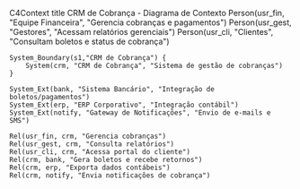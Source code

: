 C4Context
    title CRM de Cobrança - Diagrama de Contexto
    Person(usr_fin, "Equipe Financeira", "Gerencia cobranças e pagamentos")
    Person(usr_gest, "Gestores", "Acessam relatórios gerenciais")
    Person(usr_cli, "Clientes", "Consultam boletos e status de cobrança")

    System_Boundary(s1,"CRM de Cobrança") {
        System(crm, "CRM de Cobrança", "Sistema de gestão de cobranças")
    }

    System_Ext(bank, "Sistema Bancário", "Integração de boletos/pagamentos")
    System_Ext(erp, "ERP Corporativo", "Integração contábil")
    System_Ext(notify, "Gateway de Notificações", "Envio de e-mails e SMS")

    Rel(usr_fin, crm, "Gerencia cobranças")
    Rel(usr_gest, crm, "Consulta relatórios")
    Rel(usr_cli, crm, "Acessa portal do cliente")
    Rel(crm, bank, "Gera boletos e recebe retornos")
    Rel(crm, erp, "Exporta dados contábeis")
    Rel(crm, notify, "Envia notificações de cobrança")
